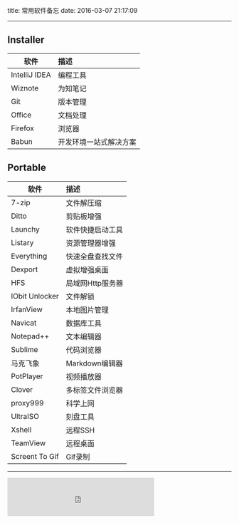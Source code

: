 
title: 常用软件备忘
date: 2016-03-07 21:17:09

---


## Installer

| 软件| 描述|
| -| :- |
|IntelliJ IDEA|编程工具
| Wiznote| 为知笔记
|Git| 版本管理
|Office|文档处理
|Firefox|浏览器
|Babun| 开发环境一站式解决方案


## Portable

| 软件| 描述|
| -| :- |
|  7-zip|文件解压缩
|  Ditto|剪贴板增强
|  Launchy|软件快捷启动工具
|  Listary|资源管理器增强
|  Everything|快速全盘查找文件
|  Dexport| 虚拟增强桌面
|  HFS|局域网Http服务器
|  IObit Unlocker|文件解锁
|  IrfanView|本地图片管理
|  Navicat|数据库工具
|  Notepad++|文本编辑器
|  Sublime|代码浏览器
|  马克飞象|Markdown编辑器
|  PotPlayer|视频播放器
|  Clover|多标签文件浏览器
|  proxy999|科学上网
|  UltraISO|刻盘工具
|  Xshell| 远程SSH
|  TeamView|远程桌面
|  Screent To Gif | Gif录制	

---


<iframe frameborder="no" border="0" marginwidth="0" marginheight="0" width=330 height=86 src="http://music.163.com/outchain/player?type=2&id=26508242&auto=0&height=66"></iframe>